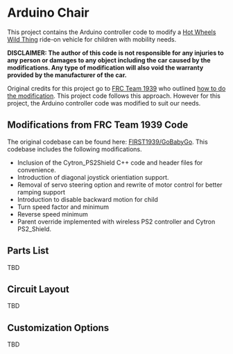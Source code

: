 # Arduino Chair

This project contains the Arduino controller code to modify a [Hot Wheels Wild Thing](https://fisher-price.mattel.com/shop/en-us/fp/power-wheels/power-wheels-wild-thing-orange-dfv03) ride-on vehicle for children with mobility needs.

**DISCLAIMER: The author of this code is not responsible for any injuries to any person or damages to any object including the car caused by the modifications. Any type of modification will also void the warranty provided by the manufacturer of the car.**

Original credits for this project go to [FRC Team 1939](https://www.frcteam1939.com) who outlined [how to do the modification](https://www.instructables.com/id/Wild-Thing-Modification/). This project code follows this approach. However for this project, the Arduino controller code was modified to suit our needs.

## Modifications from FRC Team 1939 Code

The original codebase can be found here: [FIRST1939/GoBabyGo](https://github.com/FIRST1939/GoBabyGo). This codebase includes the following modifications.

* Inclusion of the Cytron_PS2Shield C++ code and header files for convenience.
* Introduction of diagonal joystick orientiation support.
* Removal of servo steering option and rewrite of motor control for better ramping support
* Introduction to disable backward motion for child
* Turn speed factor and minimum
* Reverse speed minimum
* Parent override implemented with wireless PS2 controller and Cytron PS2_Shield.

## Parts List

TBD

## Circuit Layout

TBD

## Customization Options

TBD
